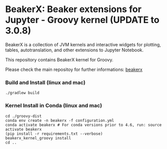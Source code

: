 <!--
    Copyright 2020 TWO SIGMA OPEN SOURCE, LLC

    Licensed under the Apache License, Version 2.0 (the "License");
    you may not use this file except in compliance with the License.
    You may obtain a copy of the License at

           http://www.apache.org/licenses/LICENSE-2.0

    Unless required by applicable law or agreed to in writing, software
    distributed under the License is distributed on an "AS IS" BASIS,
    WITHOUT WARRANTIES OR CONDITIONS OF ANY KIND, either express or implied.
    See the License for the specific language governing permissions and
    limitations under the License.
-->

# BeakerX: Beaker extensions for Jupyter - Groovy kernel (UPDATE to 3.0.8)

BeakerX is a collection of JVM kernels and interactive widgets for
plotting, tables, autotranslation, and other extensions to Jupyter
Notebook.

This repository contains BeakerX kernel for Groovy.

Please check the main repositoy for further informations:
[beakerx](https://github.com/twosigma/beakerx)


### Build and Install (linux and mac)

```
./gradlew build
```

### Kernel Install in Conda (linux and mac)

```
cd ./groovy-dist
conda env create -n beakerx -f configuration.yml
conda activate beakerx # For conda versions prior to 4.6, run: source activate beakerx
(pip install -r requirements.txt --verbose)
beakerx_kernel_groovy install
cd ..
```
